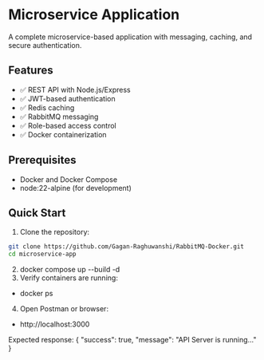 # Microservice Application

A complete microservice-based application with messaging, caching, and secure authentication.

## Features

- ✅ REST API with Node.js/Express
- ✅ JWT-based authentication
- ✅ Redis caching
- ✅ RabbitMQ messaging
- ✅ Role-based access control
- ✅ Docker containerization

## Prerequisites

- Docker and Docker Compose
- node:22-alpine (for development)

## Quick Start

1. Clone the repository:

```bash
git clone https://github.com/Gagan-Raghuwanshi/RabbitMQ-Docker.git
cd microservice-app
```

2. docker compose up --build -d
3. Verify containers are running:
- docker ps
4. Open Postman or browser:
- http://localhost:3000

Expected response:
{
"success": true,
"message": "API Server is running..."
}
